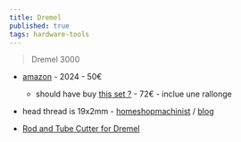 ```yaml
---
title: Dremel
published: true
tags: hardware-tools
---
```

> Dremel 3000 

- [amazon](https://www.amazon.fr/dp/B0073R1IZ4) - 2024 - 50€
	- should have buy [this set ?](https://www.amazon.fr/Dremel-multi-usage-adaptation-accessoires-SpeedClic/dp/B014UXZHGY) - 72€ - inclue une rallonge
    
- head thread is  19x2mm - [homeshopmachinist](https://bbs.homeshopmachinist.net/forum/general/33057-dremel-anyone-know-the-thread?p=632237#post632237) / [blog](http://www.frets.com/HomeShopTech/Projects/19mmTap/19mmtap.html)

- [Rod and Tube Cutter for Dremel](https://www.thingiverse.com/thing:3323294)